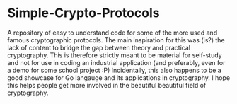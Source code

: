 # Simple-Crypto-Protocols
A repository of easy to understand code for some of the more used and famous cryptographic protocols.
The main inspiration for this was (is?) the lack of content to bridge the gap between theory and practical cryptography.
This is therefore strictly meant to be material for self-study and not for use in coding an industrial application (and preferably, even for a demo for some school project :P)
Incidentally, this also happens to be a good showcase for Go langauge and its applications in cryptography.
I hope this helps people get more involved in the beautiful beautiful field of cryptography.
